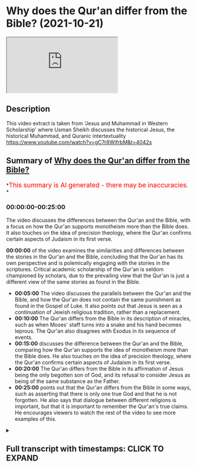 # Why does the Qur'an differ from the Bible? (2021-10-21)

<iframe loading='lazy' allow='autoplay' src='https://www.youtube.com/embed/KR9MuOkZnK0'></iframe>

## Description

This video extract is taken from 'Jesus and Muhammad in Western Scholarship' where Usman Sheikh discusses the historical Jesus, the historical Muhammad, and Quranic intertextuality <https://www.youtube.com/watch?v=gC7r8WifrbM&t=4042s>

## Summary of [Why does the Qur'an differ from the Bible?](https://www.youtube.com/watch?v=KR9MuOkZnK0)

*<span style="color:red; font-size:125%">This summary is AI generated - there may be inaccuracies</span>. *

### <a onclick="modifyYTiframeseektime('0')">00:00:00-00:25:00</a>

The video discusses the differences between the Qur'an and the Bible, with a focus on how the Qur'an supports monotheism more than the Bible does. It also touches on the idea of precision theology, where the Qur'an confirms certain aspects of Judaism in its first verse.

**<a onclick="modifyYTiframeseektime('0')">00:00:00</a>** of the video examines the similarities and differences between the stories in the Qur'an and the Bible, concluding that the Qur'an has its own perspective and is polemically engaging with the stories in the scriptures. Critical academic scholarship of the Qur'an is seldom championed by scholars, due to the prevailing view that the Qur'an is just a different view of the same stories as found in the Bible.

* **<a onclick="modifyYTiframeseektime('300')">00:05:00</a>** The video discusses the parallels between the Qur'an and the Bible, and how the Qur'an does not contain the same punishment as found in the Gospel of Luke. It also points out that Jesus is seen as a continuation of Jewish religious tradition, rather than a replacement.
* **<a onclick="modifyYTiframeseektime('600')">00:10:00</a>** The Qur'an differs from the Bible in its description of miracles, such as when Moses' staff turns into a snake and his hand becomes leprous. The Qur'an also disagrees with Exodus in its sequence of events.
* **<a onclick="modifyYTiframeseektime('900')">00:15:00</a>** discusses the difference between the Qur'an and the Bible, comparing how the Qur'an supports the idea of monotheism more than the Bible does. He also touches on the idea of precision theology, where the Qur'an confirms certain aspects of Judaism in its first verse.
* **<a onclick="modifyYTiframeseektime('1200')">00:20:00</a>** The Qur'an differs from the Bible in its affirmation of Jesus being the only begotten son of God, and its refusal to consider Jesus as being of the same substance as the Father.
* **<a onclick="modifyYTiframeseektime('1500')">00:25:00</a>** points out that the Qur'an differs from the Bible in some ways, such as asserting that there is only one true God and that he is not forgotten. He also says that dialogue between different religions is important, but that it is important to remember the Qur'an's true claims. He encourages viewers to watch the rest of the video to see more examples of this.

<details><summary><h2>Full transcript with timestamps: CLICK TO EXPAND</h2></summary>

<a onclick="modifyYTiframeseektime('2')">0:00:02</a> okay well perhaps we can move on to the  
<a onclick="modifyYTiframeseektime('4')">0:00:04</a> last uh segment of uh our discussion  
<a onclick="modifyYTiframeseektime('7')">0:00:07</a> which is this um obscurely entitled  
<a onclick="modifyYTiframeseektime('10')">0:00:10</a> intertextuality  
<a onclick="modifyYTiframeseektime('12')">0:00:12</a> um which doesn't reveal much of what's  
<a onclick="modifyYTiframeseektime('14')">0:00:14</a> going on what are these texts and what  
<a onclick="modifyYTiframeseektime('17')">0:00:17</a> is going on here why is it such an  
<a onclick="modifyYTiframeseektime('19')">0:00:19</a> important subject that obviously you uh  
<a onclick="modifyYTiframeseektime('22')">0:00:22</a> explored in your recent postgraduate  
<a onclick="modifyYTiframeseektime('25')">0:00:25</a> studies at the university of oxford  
<a onclick="modifyYTiframeseektime('28')">0:00:28</a> indeed so i was always interested in the  
<a onclick="modifyYTiframeseektime('30')">0:00:30</a> similarities and the differences between  
<a onclick="modifyYTiframeseektime('32')">0:00:32</a> stories in the quran and the parallels  
<a onclick="modifyYTiframeseektime('35')">0:00:35</a> in biblical tradition by biblical  
<a onclick="modifyYTiframeseektime('37')">0:00:37</a> tradition i mean not only the canonical  
<a onclick="modifyYTiframeseektime('40')">0:00:40</a> uh  
<a onclick="modifyYTiframeseektime('41')">0:00:41</a> biblical writings but post canonical  
<a onclick="modifyYTiframeseektime('43')">0:00:43</a> writings also so you know the writings  
<a onclick="modifyYTiframeseektime('45')">0:00:45</a> of the church fathers the talmud and  
<a onclick="modifyYTiframeseektime('48')">0:00:48</a> jewish traditions second temple writings  
<a onclick="modifyYTiframeseektime('50')">0:00:50</a> etc  
<a onclick="modifyYTiframeseektime('51')">0:00:51</a> um  
<a onclick="modifyYTiframeseektime('52')">0:00:52</a> and so you know uh uh how do we explain  
<a onclick="modifyYTiframeseektime('55')">0:00:55</a> the similarities and the differences and  
<a onclick="modifyYTiframeseektime('57')">0:00:57</a> over the past two decades at the very  
<a onclick="modifyYTiframeseektime('59')">0:00:59</a> least  
<a onclick="modifyYTiframeseektime('60')">0:01:00</a> a lot a lot more scholarly  
<a onclick="modifyYTiframeseektime('64')">0:01:04</a> material has come out uh which is uh  
<a onclick="modifyYTiframeseektime('68')">0:01:08</a> looking at the similarities and the  
<a onclick="modifyYTiframeseektime('70')">0:01:10</a> differences of you know various  
<a onclick="modifyYTiframeseektime('72')">0:01:12</a> chronic accounts uh  
<a onclick="modifyYTiframeseektime('75')">0:01:15</a> against the biblical backdrop and so um  
<a onclick="modifyYTiframeseektime('78')">0:01:18</a> i've been interested in this topic also  
<a onclick="modifyYTiframeseektime('81')">0:01:21</a> um  
<a onclick="modifyYTiframeseektime('82')">0:01:22</a> and and i've looked specifically at a  
<a onclick="modifyYTiframeseektime('84')">0:01:24</a> few accounts so this would be the story  
<a onclick="modifyYTiframeseektime('86')">0:01:26</a> of moses in the quran  
<a onclick="modifyYTiframeseektime('88')">0:01:28</a> the story of jesus in my pieces i  
<a onclick="modifyYTiframeseektime('91')">0:01:31</a> focused upon the story of zechariah  
<a onclick="modifyYTiframeseektime('94')">0:01:34</a> and  
<a onclick="modifyYTiframeseektime('95')">0:01:35</a> also one element of the story of moses  
<a onclick="modifyYTiframeseektime('98')">0:01:38</a> that would be moses's um  
<a onclick="modifyYTiframeseektime('102')">0:01:42</a> separation and his reunion with his  
<a onclick="modifyYTiframeseektime('104')">0:01:44</a> mother so when he is you know uh still a  
<a onclick="modifyYTiframeseektime('107')">0:01:47</a> baby  
<a onclick="modifyYTiframeseektime('108')">0:01:48</a> um and my personal conclusion on my  
<a onclick="modifyYTiframeseektime('112')">0:01:52</a> examination thus far is that it seems  
<a onclick="modifyYTiframeseektime('114')">0:01:54</a> that the quran  
<a onclick="modifyYTiframeseektime('116')">0:01:56</a> intentionally parts ways  
<a onclick="modifyYTiframeseektime('118')">0:01:58</a> with commonly known stories stories  
<a onclick="modifyYTiframeseektime('121')">0:02:01</a> which are to be found in the bible which  
<a onclick="modifyYTiframeseektime('123')">0:02:03</a> are to be found in biblical tradition  
<a onclick="modifyYTiframeseektime('125')">0:02:05</a> also and that the quran has its own  
<a onclick="modifyYTiframeseektime('127')">0:02:07</a> perspective  
<a onclick="modifyYTiframeseektime('128')">0:02:08</a> and it uh  
<a onclick="modifyYTiframeseektime('130')">0:02:10</a> really you know  
<a onclick="modifyYTiframeseektime('131')">0:02:11</a> doesn't care what someone else is saying  
<a onclick="modifyYTiframeseektime('134')">0:02:14</a> it is just putting forth its own view  
<a onclick="modifyYTiframeseektime('137')">0:02:17</a> and it wants people to accept that as  
<a onclick="modifyYTiframeseektime('140')">0:02:20</a> the correct view uh at the very least  
<a onclick="modifyYTiframeseektime('143')">0:02:23</a> the stories which i've examined uh that  
<a onclick="modifyYTiframeseektime('146')">0:02:26</a> would seem to be the case and yeah the  
<a onclick="modifyYTiframeseektime('148')">0:02:28</a> tradition used to be uh and you see you  
<a onclick="modifyYTiframeseektime('150')">0:02:30</a> still get some christian missionaries  
<a onclick="modifyYTiframeseektime('152')">0:02:32</a> who say this that the the crown is a  
<a onclick="modifyYTiframeseektime('154')">0:02:34</a> crude cut and paste job of of the bible  
<a onclick="modifyYTiframeseektime('157')">0:02:37</a> basically and it gets it gets it wrong  
<a onclick="modifyYTiframeseektime('159')">0:02:39</a> makes mistakes but there are differences  
<a onclick="modifyYTiframeseektime('161')">0:02:41</a> between the bible and the quran uh the  
<a onclick="modifyYTiframeseektime('163')">0:02:43</a> bible being the default position of  
<a onclick="modifyYTiframeseektime('164')">0:02:44</a> course which is true and right uh the  
<a onclick="modifyYTiframeseektime('166')">0:02:46</a> quran just makes mistakes when it  
<a onclick="modifyYTiframeseektime('168')">0:02:48</a> differs from the crown um so but you're  
<a onclick="modifyYTiframeseektime('171')">0:02:51</a> saying that that whole crude paradigm is  
<a onclick="modifyYTiframeseektime('174')">0:02:54</a> just gone and i know um  
<a onclick="modifyYTiframeseektime('176')">0:02:56</a> your supervisor at oxford nikolai sinai  
<a onclick="modifyYTiframeseektime('179')">0:02:59</a> has all in his most recent work called  
<a onclick="modifyYTiframeseektime('181')">0:03:01</a> uh the quran a historical critical  
<a onclick="modifyYTiframeseektime('183')">0:03:03</a> introduction also says that in the  
<a onclick="modifyYTiframeseektime('185')">0:03:05</a> introduction uh to that book um that  
<a onclick="modifyYTiframeseektime('188')">0:03:08</a> that paradigm is now gone in in western  
<a onclick="modifyYTiframeseektime('190')">0:03:10</a> scholars and now as you are explaining  
<a onclick="modifyYTiframeseektime('193')">0:03:13</a> of course that um the koran has its own  
<a onclick="modifyYTiframeseektime('195')">0:03:15</a> view and is polemically engaging with  
<a onclick="modifyYTiframeseektime('198')">0:03:18</a> the stories uh uh uh  
<a onclick="modifyYTiframeseektime('201')">0:03:21</a> the in the scriptures the people of the  
<a onclick="modifyYTiframeseektime('203')">0:03:23</a> book other stories and and telling them  
<a onclick="modifyYTiframeseektime('206')">0:03:26</a> and correcting them perhaps or giving  
<a onclick="modifyYTiframeseektime('208')">0:03:28</a> his own version of these stories  
<a onclick="modifyYTiframeseektime('211')">0:03:31</a> with an understanding of course what the  
<a onclick="modifyYTiframeseektime('213')">0:03:33</a> quran is saying is the true  
<a onclick="modifyYTiframeseektime('214')">0:03:34</a> understanding it's not just a different  
<a onclick="modifyYTiframeseektime('216')">0:03:36</a> view it's the view the truth about what  
<a onclick="modifyYTiframeseektime('218')">0:03:38</a> really happened uh in those stories but  
<a onclick="modifyYTiframeseektime('221')">0:03:41</a> the the quran is is asserting itself  
<a onclick="modifyYTiframeseektime('223')">0:03:43</a> over  
<a onclick="modifyYTiframeseektime('224')">0:03:44</a> these other stories uh and giving its  
<a onclick="modifyYTiframeseektime('227')">0:03:47</a> own giving the truth the capital t uh  
<a onclick="modifyYTiframeseektime('230')">0:03:50</a> yes indeed and so my intertextual  
<a onclick="modifyYTiframeseektime('232')">0:03:52</a> reading uh has has definitely you know  
<a onclick="modifyYTiframeseektime('234')">0:03:54</a> led me to that uh conclusion and uh as  
<a onclick="modifyYTiframeseektime('238')">0:03:58</a> far as the polemical view is concerned i  
<a onclick="modifyYTiframeseektime('240')">0:04:00</a> wouldn't say that it's completely gone  
<a onclick="modifyYTiframeseektime('242')">0:04:02</a> uh  
<a onclick="modifyYTiframeseektime('243')">0:04:03</a> but but it has received a very  
<a onclick="modifyYTiframeseektime('245')">0:04:05</a> significant dent and and and it has been  
<a onclick="modifyYTiframeseektime('249')">0:04:09</a> it is rather uh diminished so you will  
<a onclick="modifyYTiframeseektime('251')">0:04:11</a> come across obviously you know  
<a onclick="modifyYTiframeseektime('253')">0:04:13</a> purely polemical circles where you know  
<a onclick="modifyYTiframeseektime('255')">0:04:15</a> uh such views are still circulating  
<a onclick="modifyYTiframeseektime('258')">0:04:18</a> according to which you know the quran  
<a onclick="modifyYTiframeseektime('259')">0:04:19</a> simply you know is the product of  
<a onclick="modifyYTiframeseektime('261')">0:04:21</a> copying from the bible when it comes to  
<a onclick="modifyYTiframeseektime('264')">0:04:24</a> the  
<a onclick="modifyYTiframeseektime('265')">0:04:25</a> scholarship on the other hand so a  
<a onclick="modifyYTiframeseektime('268')">0:04:28</a> critical  
<a onclick="modifyYTiframeseektime('270')">0:04:30</a> academic scholarship of the quran  
<a onclick="modifyYTiframeseektime('272')">0:04:32</a> this view is seldom championed by by  
<a onclick="modifyYTiframeseektime('275')">0:04:35</a> scholars there might be you know a few  
<a onclick="modifyYTiframeseektime('277')">0:04:37</a> individuals here  
<a onclick="modifyYTiframeseektime('278')">0:04:38</a> here and there  
<a onclick="modifyYTiframeseektime('281')">0:04:41</a> who may say you know something along  
<a onclick="modifyYTiframeseektime('282')">0:04:42</a> these lines um but really it's it's not  
<a onclick="modifyYTiframeseektime('285')">0:04:45</a> at all a mainstream or a common view and  
<a onclick="modifyYTiframeseektime('287')">0:04:47</a> the reason is not because you know uh  
<a onclick="modifyYTiframeseektime('289')">0:04:49</a> scholars suddenly developed this need to  
<a onclick="modifyYTiframeseektime('291')">0:04:51</a> be  
<a onclick="modifyYTiframeseektime('292')">0:04:52</a> uh nice to muslim and to respect the  
<a onclick="modifyYTiframeseektime('294')">0:04:54</a> quran it's just that you know  
<a onclick="modifyYTiframeseektime('296')">0:04:56</a> um  
<a onclick="modifyYTiframeseektime('298')">0:04:58</a> as many scholars began  
<a onclick="modifyYTiframeseektime('300')">0:05:00</a> examining the parallels in more detail  
<a onclick="modifyYTiframeseektime('303')">0:05:03</a> they realized that you know some of  
<a onclick="modifyYTiframeseektime('305')">0:05:05</a> these  
<a onclick="modifyYTiframeseektime('306')">0:05:06</a> in fact a lot of these polemical  
<a onclick="modifyYTiframeseektime('308')">0:05:08</a> paradigms they are really very difficult  
<a onclick="modifyYTiframeseektime('310')">0:05:10</a> to sustain and i can give you like um  
<a onclick="modifyYTiframeseektime('313')">0:05:13</a> one example  
<a onclick="modifyYTiframeseektime('314')">0:05:14</a> of this so  
<a onclick="modifyYTiframeseektime('316')">0:05:16</a> in the quran there is the story of the  
<a onclick="modifyYTiframeseektime('318')">0:05:18</a> enunciation uh to zechariah zechariah is  
<a onclick="modifyYTiframeseektime('322')">0:05:22</a> praying for an offspring  
<a onclick="modifyYTiframeseektime('324')">0:05:24</a> and  
<a onclick="modifyYTiframeseektime('326')">0:05:26</a> god accepts his prayer  
<a onclick="modifyYTiframeseektime('328')">0:05:28</a> and then zechariah asks for a sign  
<a onclick="modifyYTiframeseektime('331')">0:05:31</a> and  
<a onclick="modifyYTiframeseektime('332')">0:05:32</a> a sign is given to him that he will not  
<a onclick="modifyYTiframeseektime('335')">0:05:35</a> speak for three days and three nights  
<a onclick="modifyYTiframeseektime('337')">0:05:37</a> and  
<a onclick="modifyYTiframeseektime('338')">0:05:38</a> you know it's a very happy occasion and  
<a onclick="modifyYTiframeseektime('340')">0:05:40</a> uh it's a very positive account uh if  
<a onclick="modifyYTiframeseektime('343')">0:05:43</a> you look at the parallel in the gospel  
<a onclick="modifyYTiframeseektime('345')">0:05:45</a> of luke  
<a onclick="modifyYTiframeseektime('347')">0:05:47</a> zechariah is informed about the son he  
<a onclick="modifyYTiframeseektime('350')">0:05:50</a> is given details about uh  
<a onclick="modifyYTiframeseektime('352')">0:05:52</a> this sun to be  
<a onclick="modifyYTiframeseektime('354')">0:05:54</a> and then zechariah like the quran  
<a onclick="modifyYTiframeseektime('357')">0:05:57</a> requests a sign  
<a onclick="modifyYTiframeseektime('360')">0:06:00</a> the angel becomes angry and says i am  
<a onclick="modifyYTiframeseektime('363')">0:06:03</a> gabriel i just gave you this news and  
<a onclick="modifyYTiframeseektime('365')">0:06:05</a> you know you you are still asking for a  
<a onclick="modifyYTiframeseektime('367')">0:06:07</a> sign and i'm just very loosely  
<a onclick="modifyYTiframeseektime('369')">0:06:09</a> paraphrasing and uh then the angel says  
<a onclick="modifyYTiframeseektime('372')">0:06:12</a> that you know for your uh disbelief you  
<a onclick="modifyYTiframeseektime('374')">0:06:14</a> will not be able to speak  
<a onclick="modifyYTiframeseektime('377')">0:06:17</a> and and he is basically his punishment  
<a onclick="modifyYTiframeseektime('379')">0:06:19</a> is that he is struck mute  
<a onclick="modifyYTiframeseektime('382')">0:06:22</a> so it's a very very different story uh  
<a onclick="modifyYTiframeseektime('385')">0:06:25</a> i mean you can see the sharp contrast  
<a onclick="modifyYTiframeseektime('387')">0:06:27</a> with the quranic account in in the quran  
<a onclick="modifyYTiframeseektime('390')">0:06:30</a> zechariah asked for a sign he is gladly  
<a onclick="modifyYTiframeseektime('392')">0:06:32</a> given the sign and  
<a onclick="modifyYTiframeseektime('394')">0:06:34</a> but uh the signed the punishment  
<a onclick="modifyYTiframeseektime('397')">0:06:37</a> in the of luke and if you look at the  
<a onclick="modifyYTiframeseektime('400')">0:06:40</a> subsequent uh church fathers in my  
<a onclick="modifyYTiframeseektime('403')">0:06:43</a> pieces i had a look at maybe  
<a onclick="modifyYTiframeseektime('406')">0:06:46</a> around um  
<a onclick="modifyYTiframeseektime('408')">0:06:48</a> close to a dozen i think fathers uh this  
<a onclick="modifyYTiframeseektime('410')">0:06:50</a> includes uh uh uh you know the uh syriac  
<a onclick="modifyYTiframeseektime('413')">0:06:53</a> uh church father saint ifram and various  
<a onclick="modifyYTiframeseektime('417')">0:06:57</a> others uh origin  
<a onclick="modifyYTiframeseektime('419')">0:06:59</a> um  
<a onclick="modifyYTiframeseektime('420')">0:07:00</a> yeah  
<a onclick="modifyYTiframeseektime('421')">0:07:01</a> and so i mean they consistently carry  
<a onclick="modifyYTiframeseektime('423')">0:07:03</a> forward the story of the gospel of lute  
<a onclick="modifyYTiframeseektime('426')">0:07:06</a> and they simply add some complementary  
<a onclick="modifyYTiframeseektime('428')">0:07:08</a> details to it they expanded in a  
<a onclick="modifyYTiframeseektime('431')">0:07:11</a> complimentary fashion  
<a onclick="modifyYTiframeseektime('432')">0:07:12</a> and uh in some of these fathers and  
<a onclick="modifyYTiframeseektime('434')">0:07:14</a> saint ephraim for example  
<a onclick="modifyYTiframeseektime('436')">0:07:16</a> uh origin and a few others um  
<a onclick="modifyYTiframeseektime('439')">0:07:19</a> the punishment of muteness that is uh  
<a onclick="modifyYTiframeseektime('444')">0:07:24</a> uh  
<a onclick="modifyYTiframeseektime('445')">0:07:25</a> that is you know basically uh inflicted  
<a onclick="modifyYTiframeseektime('447')">0:07:27</a> upon zechariah is taken as a  
<a onclick="modifyYTiframeseektime('450')">0:07:30</a> as a symbolic  
<a onclick="modifyYTiframeseektime('452')">0:07:32</a> separation between christianity and  
<a onclick="modifyYTiframeseektime('454')">0:07:34</a> judaism  
<a onclick="modifyYTiframeseektime('456')">0:07:36</a> so uh it is almost as if you know that  
<a onclick="modifyYTiframeseektime('460')">0:07:40</a> the punishment of zechariah  
<a onclick="modifyYTiframeseektime('462')">0:07:42</a> is a symbol of  
<a onclick="modifyYTiframeseektime('464')">0:07:44</a> the replacement of the jewish temple or  
<a onclick="modifyYTiframeseektime('467')">0:07:47</a> the jewish system of worship  
<a onclick="modifyYTiframeseektime('470')">0:07:50</a> by something new i.e jesus  
<a onclick="modifyYTiframeseektime('473')">0:07:53</a> uh  
<a onclick="modifyYTiframeseektime('474')">0:07:54</a> and the new you know system ushered in  
<a onclick="modifyYTiframeseektime('476')">0:07:56</a> by uh jesus  
<a onclick="modifyYTiframeseektime('479')">0:07:59</a> now when you look at the quran against  
<a onclick="modifyYTiframeseektime('482')">0:08:02</a> all of these various parallels not only  
<a onclick="modifyYTiframeseektime('485')">0:08:05</a> do you notice a sharp contrast  
<a onclick="modifyYTiframeseektime('488')">0:08:08</a> between the  
<a onclick="modifyYTiframeseektime('490')">0:08:10</a> the main story that you know  
<a onclick="modifyYTiframeseektime('493')">0:08:13</a> punishment of zechariah there is no  
<a onclick="modifyYTiframeseektime('495')">0:08:15</a> punishment in the quran in fact it's a  
<a onclick="modifyYTiframeseektime('497')">0:08:17</a> blessing it's a sign it's a positive  
<a onclick="modifyYTiframeseektime('499')">0:08:19</a> thing  
<a onclick="modifyYTiframeseektime('500')">0:08:20</a> uh that is granted to zechariah  
<a onclick="modifyYTiframeseektime('502')">0:08:22</a> but also in the quran  
<a onclick="modifyYTiframeseektime('504')">0:08:24</a> um  
<a onclick="modifyYTiframeseektime('505')">0:08:25</a> uh uh zechariah's son  
<a onclick="modifyYTiframeseektime('508')">0:08:28</a> yahya or john the baptist is introduced  
<a onclick="modifyYTiframeseektime('511')">0:08:31</a> as the heir of the house of jacob  
<a onclick="modifyYTiframeseektime('515')">0:08:35</a> so the continuation of their inherited  
<a onclick="modifyYTiframeseektime('519')">0:08:39</a> religious tradition  
<a onclick="modifyYTiframeseektime('521')">0:08:41</a> is is  
<a onclick="modifyYTiframeseektime('523')">0:08:43</a> very clearly implied in the account uh  
<a onclick="modifyYTiframeseektime('526')">0:08:46</a> zechariah and  
<a onclick="modifyYTiframeseektime('528')">0:08:48</a> um  
<a onclick="modifyYTiframeseektime('528')">0:08:48</a> Music  
<a onclick="modifyYTiframeseektime('529')">0:08:49</a> john the baptist are  
<a onclick="modifyYTiframeseektime('532')">0:08:52</a> legitimate heirs of the house of jacob  
<a onclick="modifyYTiframeseektime('534')">0:08:54</a> and of their inherited religious  
<a onclick="modifyYTiframeseektime('536')">0:08:56</a> tradition jesus does not replace that uh  
<a onclick="modifyYTiframeseektime('539')">0:08:59</a> jesus does not end that so continuation  
<a onclick="modifyYTiframeseektime('543')">0:09:03</a> versus a discontinuity that you come  
<a onclick="modifyYTiframeseektime('545')">0:09:05</a> across in the writings of the various uh  
<a onclick="modifyYTiframeseektime('547')">0:09:07</a> church fathers  
<a onclick="modifyYTiframeseektime('549')">0:09:09</a> and you have a word  
<a onclick="modifyYTiframeseektime('551')">0:09:11</a> for me is that you get the sense uh very  
<a onclick="modifyYTiframeseektime('552')">0:09:12</a> much from contemporary historians of the  
<a onclick="modifyYTiframeseektime('555')">0:09:15</a> new testament and christianity and  
<a onclick="modifyYTiframeseektime('557')">0:09:17</a> historical jesus  
<a onclick="modifyYTiframeseektime('559')">0:09:19</a> uh the consensus appears to be that  
<a onclick="modifyYTiframeseektime('561')">0:09:21</a> jesus didn't come to establish a new  
<a onclick="modifyYTiframeseektime('564')">0:09:24</a> religion called christianity  
<a onclick="modifyYTiframeseektime('566')">0:09:26</a> um that he was a jew preaching judaism  
<a onclick="modifyYTiframeseektime('569')">0:09:29</a> to jews yes he had his own particular  
<a onclick="modifyYTiframeseektime('571')">0:09:31</a> take on torah observance and perhaps an  
<a onclick="modifyYTiframeseektime('573')">0:09:33</a> intensification  
<a onclick="modifyYTiframeseektime('575')">0:09:35</a> of observance and terrorization that's a  
<a onclick="modifyYTiframeseektime('577')">0:09:37</a> great emphasis on love mercy and faith  
<a onclick="modifyYTiframeseektime('579')">0:09:39</a> and so on but certainly not establishing  
<a onclick="modifyYTiframeseektime('582')">0:09:42</a> this new religion called christianity  
<a onclick="modifyYTiframeseektime('583')">0:09:43</a> which pretty quickly came on the scene  
<a onclick="modifyYTiframeseektime('585')">0:09:45</a> towards the end of the first century  
<a onclick="modifyYTiframeseektime('587')">0:09:47</a> it's for sure with people like  
<a onclick="modifyYTiframeseektime('588')">0:09:48</a> connections of antioch who actually  
<a onclick="modifyYTiframeseektime('590')">0:09:50</a> explicitly referred to uh that um so it  
<a onclick="modifyYTiframeseektime('593')">0:09:53</a> seems that the quran is uh in agreement  
<a onclick="modifyYTiframeseektime('595')">0:09:55</a> with that view in as much as jesus is  
<a onclick="modifyYTiframeseektime('598')">0:09:58</a> seen and john the baptist of course is  
<a onclick="modifyYTiframeseektime('600')">0:10:00</a> yes and seen as people who were very  
<a onclick="modifyYTiframeseektime('602')">0:10:02</a> much within the second temple judaism  
<a onclick="modifyYTiframeseektime('604')">0:10:04</a> and operating and teaching uh  
<a onclick="modifyYTiframeseektime('606')">0:10:06</a> accordingly um as opposed to the idea of  
<a onclick="modifyYTiframeseektime('609')">0:10:09</a> a new religion being born which is  
<a onclick="modifyYTiframeseektime('612')">0:10:12</a> arguably understood by the early fathers  
<a onclick="modifyYTiframeseektime('614')">0:10:14</a> under exegesis or  
<a onclick="modifyYTiframeseektime('616')">0:10:16</a> luke chapter one so that that's  
<a onclick="modifyYTiframeseektime('617')">0:10:17</a> interesting  
<a onclick="modifyYTiframeseektime('618')">0:10:18</a> um multi-faceted way looking at it yeah  
<a onclick="modifyYTiframeseektime('621')">0:10:21</a> absolutely and uh you come across you  
<a onclick="modifyYTiframeseektime('623')">0:10:23</a> know uh other points of contrast and  
<a onclick="modifyYTiframeseektime('626')">0:10:26</a> differences uh in this quranic account  
<a onclick="modifyYTiframeseektime('628')">0:10:28</a> of zechariah uh which is mentioned in  
<a onclick="modifyYTiframeseektime('631')">0:10:31</a> q19 and q3 surah al-imran and uh surah  
<a onclick="modifyYTiframeseektime('635')">0:10:35</a> maryam and you know  
<a onclick="modifyYTiframeseektime('637')">0:10:37</a> these various biblical traditions but  
<a onclick="modifyYTiframeseektime('639')">0:10:39</a> you come across the same thing in uh  
<a onclick="modifyYTiframeseektime('642')">0:10:42</a> different stories different prophetic  
<a onclick="modifyYTiframeseektime('644')">0:10:44</a> stories that you examine i mean just  
<a onclick="modifyYTiframeseektime('645')">0:10:45</a> looking at the story of moses there is  
<a onclick="modifyYTiframeseektime('648')">0:10:48</a> one interesting example that i was  
<a onclick="modifyYTiframeseektime('649')">0:10:49</a> actually not familiar with up until my  
<a onclick="modifyYTiframeseektime('651')">0:10:51</a> studies at oxford uh so you'll notice  
<a onclick="modifyYTiframeseektime('654')">0:10:54</a> that you know the sign given to  
<a onclick="modifyYTiframeseektime('656')">0:10:56</a> the miracle given to moses one is that  
<a onclick="modifyYTiframeseektime('658')">0:10:58</a> you know his staff transforms into a  
<a onclick="modifyYTiframeseektime('660')">0:11:00</a> serpent and the other one is that his  
<a onclick="modifyYTiframeseektime('663')">0:11:03</a> hand becomes  
<a onclick="modifyYTiframeseektime('664')">0:11:04</a> leprous uh  
<a onclick="modifyYTiframeseektime('667')">0:11:07</a> the hebrew term in exodus i'm forgetting  
<a onclick="modifyYTiframeseektime('670')">0:11:10</a> what term it is but you look at the  
<a onclick="modifyYTiframeseektime('672')">0:11:12</a> meaning and it has a negative  
<a onclick="modifyYTiframeseektime('674')">0:11:14</a> connotation that his hand becomes you  
<a onclick="modifyYTiframeseektime('676')">0:11:16</a> know like uh diseased or uh infected uh  
<a onclick="modifyYTiframeseektime('680')">0:11:20</a> when he pulls it out  
<a onclick="modifyYTiframeseektime('682')">0:11:22</a> and when he uh puts it you know in his  
<a onclick="modifyYTiframeseektime('685')">0:11:25</a> bosom and takes it out again it becomes  
<a onclick="modifyYTiframeseektime('687')">0:11:27</a> normal  
<a onclick="modifyYTiframeseektime('688')">0:11:28</a> so you know that's a miracle which is uh  
<a onclick="modifyYTiframeseektime('691')">0:11:31</a> given to moses interestingly enough when  
<a onclick="modifyYTiframeseektime('694')">0:11:34</a> the quran mentions uh this particular  
<a onclick="modifyYTiframeseektime('696')">0:11:36</a> miracle  
<a onclick="modifyYTiframeseektime('697')">0:11:37</a> the hand miracle  
<a onclick="modifyYTiframeseektime('699')">0:11:39</a> the quran refers to it five times and on  
<a onclick="modifyYTiframeseektime('702')">0:11:42</a> three occasions the quran says that  
<a onclick="modifyYTiframeseektime('706')">0:11:46</a> his hand was  
<a onclick="modifyYTiframeseektime('708')">0:11:48</a> white without a disease without defect  
<a onclick="modifyYTiframeseektime('713')">0:11:53</a> so you see you know again the contrast  
<a onclick="modifyYTiframeseektime('715')">0:11:55</a> you know with that uh detail in the  
<a onclick="modifyYTiframeseektime('718')">0:11:58</a> bible because that word if you look in  
<a onclick="modifyYTiframeseektime('719')">0:11:59</a> it if you look at the concordances and  
<a onclick="modifyYTiframeseektime('722')">0:12:02</a> the dictionaries  
<a onclick="modifyYTiframeseektime('723')">0:12:03</a> uh it's a negative word i mean the  
<a onclick="modifyYTiframeseektime('725')">0:12:05</a> translation uh oftentimes is diseased  
<a onclick="modifyYTiframeseektime('728')">0:12:08</a> the difference but why  
<a onclick="modifyYTiframeseektime('730')">0:12:10</a> why is the quran making that point what  
<a onclick="modifyYTiframeseektime('733')">0:12:13</a> yeah so  
<a onclick="modifyYTiframeseektime('734')">0:12:14</a> it's not a random point oh it instantly  
<a onclick="modifyYTiframeseektime('736')">0:12:16</a> you just have a diseased hand what why  
<a onclick="modifyYTiframeseektime('739')">0:12:19</a> is it saying this  
<a onclick="modifyYTiframeseektime('741')">0:12:21</a> yeah so so again the question is why as  
<a onclick="modifyYTiframeseektime('743')">0:12:23</a> you said the quran says this now if you  
<a onclick="modifyYTiframeseektime('745')">0:12:25</a> look at the  
<a onclick="modifyYTiframeseektime('746')">0:12:26</a> uh post canonical you know uh jewish  
<a onclick="modifyYTiframeseektime('749')">0:12:29</a> writings uh  
<a onclick="modifyYTiframeseektime('751')">0:12:31</a> you  
<a onclick="modifyYTiframeseektime('752')">0:12:32</a> uh you may be able to glean maybe you  
<a onclick="modifyYTiframeseektime('754')">0:12:34</a> know some uh difficulty with this nature  
<a onclick="modifyYTiframeseektime('757')">0:12:37</a> of the miracle so uh the  
<a onclick="modifyYTiframeseektime('760')">0:12:40</a> uh in exodus 4 6 in the uh septuagint  
<a onclick="modifyYTiframeseektime('764')">0:12:44</a> for example it simply states  
<a onclick="modifyYTiframeseektime('766')">0:12:46</a> uh his hand  
<a onclick="modifyYTiframeseektime('767')">0:12:47</a> became as snow  
<a onclick="modifyYTiframeseektime('769')">0:12:49</a> and  
<a onclick="modifyYTiframeseektime('770')">0:12:50</a> josephus mentions for example  
<a onclick="modifyYTiframeseektime('772')">0:12:52</a> his hand became white off a color  
<a onclick="modifyYTiframeseektime('775')">0:12:55</a> resembling chalk  
<a onclick="modifyYTiframeseektime('777')">0:12:57</a> now they they're not disagreeing with  
<a onclick="modifyYTiframeseektime('779')">0:12:59</a> what is there  
<a onclick="modifyYTiframeseektime('780')">0:13:00</a> in the canonical uh uh exodus  
<a onclick="modifyYTiframeseektime('783')">0:13:03</a> uh they're simply emphasizing the  
<a onclick="modifyYTiframeseektime('785')">0:13:05</a> whiteness of the hand uh and they're  
<a onclick="modifyYTiframeseektime('788')">0:13:08</a> just leaving out the bit about the  
<a onclick="modifyYTiframeseektime('789')">0:13:09</a> disease we may guess that okay they were  
<a onclick="modifyYTiframeseektime('792')">0:13:12</a> uncomfortable with that although you can  
<a onclick="modifyYTiframeseektime('794')">0:13:14</a> give it a positive spin also that you  
<a onclick="modifyYTiframeseektime('796')">0:13:16</a> know his hand became very leprous very  
<a onclick="modifyYTiframeseektime('799')">0:13:19</a> diseased and you know uh dance in an  
<a onclick="modifyYTiframeseektime('802')">0:13:22</a> instant it is healed and you know that  
<a onclick="modifyYTiframeseektime('804')">0:13:24</a> is a miracle uh and it shows that uh i  
<a onclick="modifyYTiframeseektime('807')">0:13:27</a> was reading somewhere that you know that  
<a onclick="modifyYTiframeseektime('809')">0:13:29</a> uh the control of god over uh moses and  
<a onclick="modifyYTiframeseektime('813')">0:13:33</a> that you know  
<a onclick="modifyYTiframeseektime('814')">0:13:34</a> um  
<a onclick="modifyYTiframeseektime('815')">0:13:35</a> some people are trying to show the  
<a onclick="modifyYTiframeseektime('816')">0:13:36</a> superiority of jesus  
<a onclick="modifyYTiframeseektime('818')">0:13:38</a> uh compared to moses uh uh i'm just  
<a onclick="modifyYTiframeseektime('822')">0:13:42</a> vaguely recalling uh some things which  
<a onclick="modifyYTiframeseektime('824')">0:13:44</a> are which i read quite some time ago  
<a onclick="modifyYTiframeseektime('827')">0:13:47</a> but nonetheless uh in these jewish  
<a onclick="modifyYTiframeseektime('829')">0:13:49</a> writers you can see that you know there  
<a onclick="modifyYTiframeseektime('831')">0:13:51</a> is simply an emphasis in some of them  
<a onclick="modifyYTiframeseektime('833')">0:13:53</a> upon the whiteness of the hand and the  
<a onclick="modifyYTiframeseektime('835')">0:13:55</a> hand becoming resembling choke as  
<a onclick="modifyYTiframeseektime('837')">0:13:57</a> josephus but the quran goes out of its  
<a onclick="modifyYTiframeseektime('839')">0:13:59</a> way to mention in three places it was  
<a onclick="modifyYTiframeseektime('841')">0:14:01</a> without defect without disease what is  
<a onclick="modifyYTiframeseektime('843')">0:14:03</a> the reason for that  
<a onclick="modifyYTiframeseektime('845')">0:14:05</a> maybe the quran just disagrees with that  
<a onclick="modifyYTiframeseektime('847')">0:14:07</a> and thinks that you know uh  
<a onclick="modifyYTiframeseektime('849')">0:14:09</a> it was white it was  
<a onclick="modifyYTiframeseektime('851')">0:14:11</a> not diseased not defected and that is  
<a onclick="modifyYTiframeseektime('853')">0:14:13</a> wrong  
<a onclick="modifyYTiframeseektime('854')">0:14:14</a> because it is wrong uh i can't think of  
<a onclick="modifyYTiframeseektime('857')">0:14:17</a> any other reason at this stage as to why  
<a onclick="modifyYTiframeseektime('859')">0:14:19</a> that is the case but there is something  
<a onclick="modifyYTiframeseektime('861')">0:14:21</a> else also again in the story of uh moses  
<a onclick="modifyYTiframeseektime('864')">0:14:24</a> uh in exodus we read about the famous  
<a onclick="modifyYTiframeseektime('867')">0:14:27</a> duel which moses has with the magicians  
<a onclick="modifyYTiframeseektime('870')">0:14:30</a> um  
<a onclick="modifyYTiframeseektime('872')">0:14:32</a> and you know the magicians are able to  
<a onclick="modifyYTiframeseektime('874')">0:14:34</a> replicate a  
<a onclick="modifyYTiframeseektime('875')">0:14:35</a> miracle of uh moses but moses prevails  
<a onclick="modifyYTiframeseektime('878')">0:14:38</a> his serpent uh i think a gobbles up or  
<a onclick="modifyYTiframeseektime('881')">0:14:41</a> swallows the  
<a onclick="modifyYTiframeseektime('882')">0:14:42</a> other snakes now the same story is  
<a onclick="modifyYTiframeseektime('885')">0:14:45</a> mentioned uh in the quran  
<a onclick="modifyYTiframeseektime('887')">0:14:47</a> now there is a  
<a onclick="modifyYTiframeseektime('889')">0:14:49</a> the quran disagrees with exodus in the  
<a onclick="modifyYTiframeseektime('891')">0:14:51</a> order  
<a onclick="modifyYTiframeseektime('892')">0:14:52</a> of  
<a onclick="modifyYTiframeseektime('893')">0:14:53</a> in the sequence of what happened so  
<a onclick="modifyYTiframeseektime('895')">0:14:55</a> according to that if i remember  
<a onclick="modifyYTiframeseektime('897')">0:14:57</a> correctly it is moses who first  
<a onclick="modifyYTiframeseektime('900')">0:15:00</a> throws his staff and it converts into a  
<a onclick="modifyYTiframeseektime('902')">0:15:02</a> snake and then the magicians are able to  
<a onclick="modifyYTiframeseektime('905')">0:15:05</a> replicate that  
<a onclick="modifyYTiframeseektime('907')">0:15:07</a> in the quran  
<a onclick="modifyYTiframeseektime('910')">0:15:10</a> moses invites the uh magicians  
<a onclick="modifyYTiframeseektime('913')">0:15:13</a> to cost their  
<a onclick="modifyYTiframeseektime('915')">0:15:15</a> stuff or you know whatever they had  
<a onclick="modifyYTiframeseektime('917')">0:15:17</a> first so they did it first  
<a onclick="modifyYTiframeseektime('920')">0:15:20</a> and something happens  
<a onclick="modifyYTiframeseektime('922')">0:15:22</a> the quran calls it trickery or you know  
<a onclick="modifyYTiframeseektime('924')">0:15:24</a> somehow they fooled the people but it  
<a onclick="modifyYTiframeseektime('926')">0:15:26</a> seemed real  
<a onclick="modifyYTiframeseektime('927')">0:15:27</a> and the quran mentions that moses became  
<a onclick="modifyYTiframeseektime('930')">0:15:30</a> afraid  
<a onclick="modifyYTiframeseektime('931')">0:15:31</a> that within himself you know like he was  
<a onclick="modifyYTiframeseektime('934')">0:15:34</a> concerned that he was not expecting this  
<a onclick="modifyYTiframeseektime('935')">0:15:35</a> at all  
<a onclick="modifyYTiframeseektime('936')">0:15:36</a> and at that very moment  
<a onclick="modifyYTiframeseektime('939')">0:15:39</a> god tells moses don't be afraid you will  
<a onclick="modifyYTiframeseektime('942')">0:15:42</a> prevail cast your stuff  
<a onclick="modifyYTiframeseektime('945')">0:15:45</a> moses does that and immediately what  
<a onclick="modifyYTiframeseektime('947')">0:15:47</a> happens  
<a onclick="modifyYTiframeseektime('948')">0:15:48</a> when the magicians see the miracle  
<a onclick="modifyYTiframeseektime('951')">0:15:51</a> they just fall in prostration they know  
<a onclick="modifyYTiframeseektime('953')">0:15:53</a> that this is the real thing this is not  
<a onclick="modifyYTiframeseektime('956')">0:15:56</a> you know akin to what they did  
<a onclick="modifyYTiframeseektime('959')">0:15:59</a> look at the contrast with the biblical  
<a onclick="modifyYTiframeseektime('961')">0:16:01</a> story  
<a onclick="modifyYTiframeseektime('961')">0:16:01</a> after the deal with the magicians the  
<a onclick="modifyYTiframeseektime('964')">0:16:04</a> magicians are able to then they don't  
<a onclick="modifyYTiframeseektime('967')">0:16:07</a> give up they continue to be on the side  
<a onclick="modifyYTiframeseektime('969')">0:16:09</a> of the pharaoh and they are able to  
<a onclick="modifyYTiframeseektime('971')">0:16:11</a> replicate i think two or three miracles  
<a onclick="modifyYTiframeseektime('973')">0:16:13</a> of moses uh uh the miracle i think of  
<a onclick="modifyYTiframeseektime('977')">0:16:17</a> the frogs or maybe the uh turning uh uh  
<a onclick="modifyYTiframeseektime('981')">0:16:21</a> water into blood i can't remember  
<a onclick="modifyYTiframeseektime('983')">0:16:23</a> correctly uh uh precisely at the moment  
<a onclick="modifyYTiframeseektime('985')">0:16:25</a> but they are able to replicate it  
<a onclick="modifyYTiframeseektime('986')">0:16:26</a> according to exodus some of the miracles  
<a onclick="modifyYTiframeseektime('989')">0:16:29</a> of of moses even though what they're  
<a onclick="modifyYTiframeseektime('991')">0:16:31</a> doing is not miracles it's trickery  
<a onclick="modifyYTiframeseektime('993')">0:16:33</a> trickery but they are able to you know  
<a onclick="modifyYTiframeseektime('996')">0:16:36</a> match moses at least to some extent not  
<a onclick="modifyYTiframeseektime('998')">0:16:38</a> so in the quran immediately game over  
<a onclick="modifyYTiframeseektime('1001')">0:16:41</a> the magicians  
<a onclick="modifyYTiframeseektime('1002')">0:16:42</a> it has such a huge impact upon them they  
<a onclick="modifyYTiframeseektime('1005')">0:16:45</a> are on their knees  
<a onclick="modifyYTiframeseektime('1007')">0:16:47</a> they  
<a onclick="modifyYTiframeseektime('1008')">0:16:48</a> immediately you know ask god forgiveness  
<a onclick="modifyYTiframeseektime('1010')">0:16:50</a> and when the pharaoh screams at them  
<a onclick="modifyYTiframeseektime('1013')">0:16:53</a> that you know i'll punish you i'll  
<a onclick="modifyYTiframeseektime('1014')">0:16:54</a> crucify you what not they say we don't  
<a onclick="modifyYTiframeseektime('1016')">0:16:56</a> care to what you like that is the impact  
<a onclick="modifyYTiframeseektime('1018')">0:16:58</a> moses miracle has upon them  
<a onclick="modifyYTiframeseektime('1021')">0:17:01</a> now if you look at the um  
<a onclick="modifyYTiframeseektime('1024')">0:17:04</a> subsequent jewish  
<a onclick="modifyYTiframeseektime('1026')">0:17:06</a> commentaries on  
<a onclick="modifyYTiframeseektime('1029')">0:17:09</a> on you know this episode in exodus  
<a onclick="modifyYTiframeseektime('1031')">0:17:11</a> Music  
<a onclick="modifyYTiframeseektime('1032')">0:17:12</a> you can see that some authors are  
<a onclick="modifyYTiframeseektime('1034')">0:17:14</a> troubled by the fact that the magicians  
<a onclick="modifyYTiframeseektime('1036')">0:17:16</a> are able to replicate a few of the  
<a onclick="modifyYTiframeseektime('1038')">0:17:18</a> miracles of moses  
<a onclick="modifyYTiframeseektime('1040')">0:17:20</a> and uh different explanations are used  
<a onclick="modifyYTiframeseektime('1043')">0:17:23</a> to justify this so you know uh i won't  
<a onclick="modifyYTiframeseektime('1045')">0:17:25</a> go into the explanations in detail i  
<a onclick="modifyYTiframeseektime('1047')">0:17:27</a> have them written down somewhere but  
<a onclick="modifyYTiframeseektime('1048')">0:17:28</a> i'll get lost if i start reading  
<a onclick="modifyYTiframeseektime('1051')">0:17:31</a> but anyway they give various  
<a onclick="modifyYTiframeseektime('1053')">0:17:33</a> explanations and you know some people  
<a onclick="modifyYTiframeseektime('1054')">0:17:34</a> say that well even though they are able  
<a onclick="modifyYTiframeseektime('1056')">0:17:36</a> to replicate what uh moses did but you  
<a onclick="modifyYTiframeseektime('1059')">0:17:39</a> know moses the serpent it was more  
<a onclick="modifyYTiframeseektime('1061')">0:17:41</a> ferocious and it was able to you know  
<a onclick="modifyYTiframeseektime('1063')">0:17:43</a> swallow up  
<a onclick="modifyYTiframeseektime('1064')">0:17:44</a> uh they're snakes but notice again how  
<a onclick="modifyYTiframeseektime('1066')">0:17:46</a> the quran  
<a onclick="modifyYTiframeseektime('1068')">0:17:48</a> parts ways  
<a onclick="modifyYTiframeseektime('1070')">0:17:50</a> with the biblical story in a more  
<a onclick="modifyYTiframeseektime('1072')">0:17:52</a> drastic way  
<a onclick="modifyYTiframeseektime('1074')">0:17:54</a> according to the quran no  
<a onclick="modifyYTiframeseektime('1076')">0:17:56</a> they were defeated  
<a onclick="modifyYTiframeseektime('1078')">0:17:58</a> in that very instance  
<a onclick="modifyYTiframeseektime('1080')">0:18:00</a> and that was end of story for them  
<a onclick="modifyYTiframeseektime('1082')">0:18:02</a> and you come across these bits and  
<a onclick="modifyYTiframeseektime('1084')">0:18:04</a> pieces and so many other places in the  
<a onclick="modifyYTiframeseektime('1086')">0:18:06</a> story of jesus i've already mentioned  
<a onclick="modifyYTiframeseektime('1088')">0:18:08</a> the story of zechariah you look at the  
<a onclick="modifyYTiframeseektime('1090')">0:18:10</a> story of joseph and you know compare  
<a onclick="modifyYTiframeseektime('1092')">0:18:12</a> that with the parables in in the bible  
<a onclick="modifyYTiframeseektime('1094')">0:18:14</a> that again and again at least you know  
<a onclick="modifyYTiframeseektime('1097')">0:18:17</a> i've come across these  
<a onclick="modifyYTiframeseektime('1098')">0:18:18</a> uh  
<a onclick="modifyYTiframeseektime('1100')">0:18:20</a> these instances which leads me to  
<a onclick="modifyYTiframeseektime('1101')">0:18:21</a> conclude that you know it's not correct  
<a onclick="modifyYTiframeseektime('1103')">0:18:23</a> to say that the quran just  
<a onclick="modifyYTiframeseektime('1105')">0:18:25</a> endorses the bible i think the quran has  
<a onclick="modifyYTiframeseektime('1108')">0:18:28</a> an adversarial attitude towards biblical  
<a onclick="modifyYTiframeseektime('1111')">0:18:31</a> traditions both canonical and  
<a onclick="modifyYTiframeseektime('1113')">0:18:33</a> non-canonical there are times when it  
<a onclick="modifyYTiframeseektime('1115')">0:18:35</a> agrees with what is there in the bible  
<a onclick="modifyYTiframeseektime('1117')">0:18:37</a> and in biblical tradition and it's time  
<a onclick="modifyYTiframeseektime('1120')">0:18:40</a> to disagree with them rather drastically  
<a onclick="modifyYTiframeseektime('1121')">0:18:41</a> yeah i mean this is extraordinarily what  
<a onclick="modifyYTiframeseektime('1123')">0:18:43</a> you're saying you've given detailed  
<a onclick="modifyYTiframeseektime('1124')">0:18:44</a> evidence that still many uh christian  
<a onclick="modifyYTiframeseektime('1126')">0:18:46</a> apologists polemicists particularly  
<a onclick="modifyYTiframeseektime('1128')">0:18:48</a> insist that the quran endorses uh the  
<a onclick="modifyYTiframeseektime('1131')">0:18:51</a> bible when it patently obviously doesn't  
<a onclick="modifyYTiframeseektime('1134')">0:18:54</a> uh in when you really look at the detail  
<a onclick="modifyYTiframeseektime('1137')">0:18:57</a> and comparatively the intertextual  
<a onclick="modifyYTiframeseektime('1139')">0:18:59</a> analysis you you see a as you say an  
<a onclick="modifyYTiframeseektime('1141')">0:19:01</a> adversary or polemical attitude a  
<a onclick="modifyYTiframeseektime('1143')">0:19:03</a> correction a change um but my own  
<a onclick="modifyYTiframeseektime('1146')">0:19:06</a> personal uh favorite is uh  
<a onclick="modifyYTiframeseektime('1156')">0:19:16</a> my own favorite translation is muhammad  
<a onclick="modifyYTiframeseektime('1158')">0:19:18</a> assad's a great jewish uh convert to  
<a onclick="modifyYTiframeseektime('1161')">0:19:21</a> islam in the 20th century  
<a onclick="modifyYTiframeseektime('1162')">0:19:22</a> his uh  
<a onclick="modifyYTiframeseektime('1163')">0:19:23</a> commentary on the translation of the  
<a onclick="modifyYTiframeseektime('1165')">0:19:25</a> quran and uh he his uh it's very very  
<a onclick="modifyYTiframeseektime('1168')">0:19:28</a> brief this surah in his translation it  
<a onclick="modifyYTiframeseektime('1170')">0:19:30</a> says  
<a onclick="modifyYTiframeseektime('1171')">0:19:31</a> say he is the one god  
<a onclick="modifyYTiframeseektime('1174')">0:19:34</a> god the eternal the uncaused cause of  
<a onclick="modifyYTiframeseektime('1177')">0:19:37</a> all being he begets not and neither is  
<a onclick="modifyYTiframeseektime('1180')">0:19:40</a> he begotten and there is nothing that  
<a onclick="modifyYTiframeseektime('1183')">0:19:43</a> could be compared with him so in four  
<a onclick="modifyYTiframeseektime('1186')">0:19:46</a> short  
<a onclick="modifyYTiframeseektime('1187')">0:19:47</a> for sure ayah we have  
<a onclick="modifyYTiframeseektime('1190')">0:19:50</a> what you you have termed precision  
<a onclick="modifyYTiframeseektime('1192')">0:19:52</a> theology but both in terms of confirming  
<a onclick="modifyYTiframeseektime('1195')">0:19:55</a> the shema in the first verse uh which is  
<a onclick="modifyYTiframeseektime('1197')">0:19:57</a> you know here is where the lord our god  
<a onclick="modifyYTiframeseektime('1199')">0:19:59</a> is one lord universalizing it dropping  
<a onclick="modifyYTiframeseektime('1201')">0:20:01</a> as you put it uh the reference to israel  
<a onclick="modifyYTiframeseektime('1205')">0:20:05</a> and and then also  
<a onclick="modifyYTiframeseektime('1207')">0:20:07</a> in the third verse uh he begets not  
<a onclick="modifyYTiframeseektime('1209')">0:20:09</a> neither has begotten it's got to be a  
<a onclick="modifyYTiframeseektime('1211')">0:20:11</a> specific reference there to the council  
<a onclick="modifyYTiframeseektime('1212')">0:20:12</a> of nicaea the idea of begotten of the  
<a onclick="modifyYTiframeseektime('1215')">0:20:15</a> father um  
<a onclick="modifyYTiframeseektime('1217')">0:20:17</a> so you have on the one hand the quran  
<a onclick="modifyYTiframeseektime('1219')">0:20:19</a> affirming the shema which is in  
<a onclick="modifyYTiframeseektime('1221')">0:20:21</a> deuteronomy of course uh the creed of  
<a onclick="modifyYTiframeseektime('1224')">0:20:24</a> israel still resides today by pious jews  
<a onclick="modifyYTiframeseektime('1226')">0:20:26</a> of course also reaffirmed by jesus in  
<a onclick="modifyYTiframeseektime('1229')">0:20:29</a> the christian gospels in the gospel of  
<a onclick="modifyYTiframeseektime('1231')">0:20:31</a> mark  
<a onclick="modifyYTiframeseektime('1232')">0:20:32</a> and the quran takes the side of jesus  
<a onclick="modifyYTiframeseektime('1234')">0:20:34</a> and moses will put it that way over  
<a onclick="modifyYTiframeseektime('1236')">0:20:36</a> against  
<a onclick="modifyYTiframeseektime('1238')">0:20:38</a> later christian tradition which would  
<a onclick="modifyYTiframeseektime('1240')">0:20:40</a> have jesus as uh begotten of god  
<a onclick="modifyYTiframeseektime('1244')">0:20:44</a> um and uh so for me because very not  
<a onclick="modifyYTiframeseektime('1247')">0:20:47</a> just precision theology is incredibly  
<a onclick="modifyYTiframeseektime('1249')">0:20:49</a> rich theology um which centers the quran  
<a onclick="modifyYTiframeseektime('1253')">0:20:53</a> the chronicles perspective very much in  
<a onclick="modifyYTiframeseektime('1255')">0:20:55</a> the jewish  
<a onclick="modifyYTiframeseektime('1257')">0:20:57</a> mosaic tradition which jesus identifies  
<a onclick="modifyYTiframeseektime('1260')">0:21:00</a> with uh according to mark  
<a onclick="modifyYTiframeseektime('1263')">0:21:03</a> over against another religion uh which  
<a onclick="modifyYTiframeseektime('1265')">0:21:05</a> was not established by jesus as scholars  
<a onclick="modifyYTiframeseektime('1267')">0:21:07</a> now know in the west he didn't come to  
<a onclick="modifyYTiframeseektime('1268')">0:21:08</a> establish christianity this later  
<a onclick="modifyYTiframeseektime('1270')">0:21:10</a> catholic tradition uh of the creeds and  
<a onclick="modifyYTiframeseektime('1273')">0:21:13</a> the councils of the church which are  
<a onclick="modifyYTiframeseektime('1275')">0:21:15</a> accepted by all mainstream catholics and  
<a onclick="modifyYTiframeseektime('1277')">0:21:17</a> africans and the orthodox and methodists  
<a onclick="modifyYTiframeseektime('1279')">0:21:19</a> and so on we all accept these greeds as  
<a onclick="modifyYTiframeseektime('1281')">0:21:21</a> authoritative at least the nicin creed  
<a onclick="modifyYTiframeseektime('1283')">0:21:23</a> anyway  
<a onclick="modifyYTiframeseektime('1284')">0:21:24</a> um  
<a onclick="modifyYTiframeseektime('1285')">0:21:25</a> that is a discontinuous from the mosaic  
<a onclick="modifyYTiframeseektime('1289')">0:21:29</a> jesus quranic tradition  
<a onclick="modifyYTiframeseektime('1293')">0:21:33</a> so for me this is incredibly rich surah  
<a onclick="modifyYTiframeseektime('1295')">0:21:35</a> which speaks volumes on many levels uh  
<a onclick="modifyYTiframeseektime('1298')">0:21:38</a> um about this and i know you've written  
<a onclick="modifyYTiframeseektime('1300')">0:21:40</a> in your pieces  
<a onclick="modifyYTiframeseektime('1302')">0:21:42</a> yeah i just wanted to highlight that no  
<a onclick="modifyYTiframeseektime('1305')">0:21:45</a> absolutely and i have just one con  
<a onclick="modifyYTiframeseektime('1306')">0:21:46</a> confession to make the term which i used  
<a onclick="modifyYTiframeseektime('1308')">0:21:48</a> precis uh precision strike  
<a onclick="modifyYTiframeseektime('1310')">0:21:50</a> i borrowed that from a scholar i can't  
<a onclick="modifyYTiframeseektime('1312')">0:21:52</a> remember her name but she was giving a  
<a onclick="modifyYTiframeseektime('1313')">0:21:53</a> presentation and it stuck in my mind so  
<a onclick="modifyYTiframeseektime('1316')">0:21:56</a> uh if i remember her name later on i'll  
<a onclick="modifyYTiframeseektime('1318')">0:21:58</a> i'll definitely mention it to you  
<a onclick="modifyYTiframeseektime('1322')">0:22:02</a> and before another contract i credited  
<a onclick="modifyYTiframeseektime('1324')">0:22:04</a> it to you and i will continue  
<a onclick="modifyYTiframeseektime('1327')">0:22:07</a> because that's what i read it in your  
<a onclick="modifyYTiframeseektime('1329')">0:22:09</a> thesis at oxford so yeah  
<a onclick="modifyYTiframeseektime('1331')">0:22:11</a> yeah  
<a onclick="modifyYTiframeseektime('1332')">0:22:12</a> that for me is you know a really weighty  
<a onclick="modifyYTiframeseektime('1335')">0:22:15</a> matter i mean the detail of moses hand  
<a onclick="modifyYTiframeseektime('1336')">0:22:16</a> coming out white disease yeah that  
<a onclick="modifyYTiframeseektime('1339')">0:22:19</a> that's there and tells us  
<a onclick="modifyYTiframeseektime('1341')">0:22:21</a> but this syrup is is the bombshell of  
<a onclick="modifyYTiframeseektime('1343')">0:22:23</a> all bombshells i mean it really oh  
<a onclick="modifyYTiframeseektime('1345')">0:22:25</a> absolutely yeah amazing uh i have a like  
<a onclick="modifyYTiframeseektime('1348')">0:22:28</a> a you know a comparison with the nicean  
<a onclick="modifyYTiframeseektime('1350')">0:22:30</a> creed which you might be able to as well  
<a onclick="modifyYTiframeseektime('1352')">0:22:32</a> you won't be able to see so yeah like  
<a onclick="modifyYTiframeseektime('1354')">0:22:34</a> you mentioned  
<a onclick="modifyYTiframeseektime('1356')">0:22:36</a> say he is god one now the word uh ahadi  
<a onclick="modifyYTiframeseektime('1359')">0:22:39</a> here  
<a onclick="modifyYTiframeseektime('1360')">0:22:40</a> is a habits uh legomenum so it occurs  
<a onclick="modifyYTiframeseektime('1364')">0:22:44</a> only once in the entire quranic corpus  
<a onclick="modifyYTiframeseektime('1366')">0:22:46</a> only here uh otherwise the word for one  
<a onclick="modifyYTiframeseektime('1369')">0:22:49</a> is why which the quran uses but ahad is  
<a onclick="modifyYTiframeseektime('1372')">0:22:52</a> used here and then if you compare that  
<a onclick="modifyYTiframeseektime('1374')">0:22:54</a> you know with the shema here where  
<a onclick="modifyYTiframeseektime('1375')">0:22:55</a> israel the lord our god is one the word  
<a onclick="modifyYTiframeseektime('1378')">0:22:58</a> is ah  
<a onclick="modifyYTiframeseektime('1380')">0:23:00</a> so so so you know you can immediately  
<a onclick="modifyYTiframeseektime('1383')">0:23:03</a> you know when you are  
<a onclick="modifyYTiframeseektime('1384')">0:23:04</a> reading  
<a onclick="modifyYTiframeseektime('1386')">0:23:06</a> uh if you know hebrew ahad will remind  
<a onclick="modifyYTiframeseektime('1389')">0:23:09</a> you of the shema um here where israel  
<a onclick="modifyYTiframeseektime('1392')">0:23:12</a> our lord our god is one uh  
<a onclick="modifyYTiframeseektime('1394')">0:23:14</a> and also uh notice that the biblical  
<a onclick="modifyYTiframeseektime('1397')">0:23:17</a> statement uh here oh  
<a onclick="modifyYTiframeseektime('1400')">0:23:20</a> here o israel can be looked upon as a  
<a onclick="modifyYTiframeseektime('1403')">0:23:23</a> passive whereas the quran says  
<a onclick="modifyYTiframeseektime('1406')">0:23:26</a> an imperative uh say he is god the one  
<a onclick="modifyYTiframeseektime('1410')">0:23:30</a> uh so uh you can see that the shema is  
<a onclick="modifyYTiframeseektime('1413')">0:23:33</a> actually intensified  
<a onclick="modifyYTiframeseektime('1414')">0:23:34</a> here it's no longer about hearing it's  
<a onclick="modifyYTiframeseektime('1417')">0:23:37</a> about declaring it's about saying  
<a onclick="modifyYTiframeseektime('1420')">0:23:40</a> uh it's about asserting uh and then  
<a onclick="modifyYTiframeseektime('1422')">0:23:42</a> allah  
<a onclick="modifyYTiframeseektime('1424')">0:23:44</a> which can be translated as you know god  
<a onclick="modifyYTiframeseektime('1426')">0:23:46</a> the internal  
<a onclick="modifyYTiframeseektime('1428')">0:23:48</a> now you compare this with the nicean  
<a onclick="modifyYTiframeseektime('1430')">0:23:50</a> creed uh the father almighty maker of  
<a onclick="modifyYTiframeseektime('1432')">0:23:52</a> heaven and earth and of all things  
<a onclick="modifyYTiframeseektime('1435')">0:23:55</a> visible and invisible okay so we can say  
<a onclick="modifyYTiframeseektime('1438')">0:23:58</a> that you know this would match with god  
<a onclick="modifyYTiframeseektime('1440')">0:24:00</a> the eternal but the next crucial bit who  
<a onclick="modifyYTiframeseektime('1443')">0:24:03</a> has not become nor has  
<a onclick="modifyYTiframeseektime('1446')">0:24:06</a> has been begotten  
<a onclick="modifyYTiframeseektime('1448')">0:24:08</a> now this stands in contrast specifically  
<a onclick="modifyYTiframeseektime('1450')">0:24:10</a> you know very very strongly with the  
<a onclick="modifyYTiframeseektime('1452')">0:24:12</a> nicene creed where we read and in one  
<a onclick="modifyYTiframeseektime('1455')">0:24:15</a> lord jesus christ the only begotten son  
<a onclick="modifyYTiframeseektime('1457')">0:24:17</a> of god begotten of the father before all  
<a onclick="modifyYTiframeseektime('1460')">0:24:20</a> worlds or eons  
<a onclick="modifyYTiframeseektime('1462')">0:24:22</a> light of light very god of very god  
<a onclick="modifyYTiframeseektime('1464')">0:24:24</a> begotten not made  
<a onclick="modifyYTiframeseektime('1467')">0:24:27</a> so there is a very pres precise  
<a onclick="modifyYTiframeseektime('1470')">0:24:30</a> reputation of this in a few words in the  
<a onclick="modifyYTiframeseektime('1473')">0:24:33</a> quran  
<a onclick="modifyYTiframeseektime('1474')">0:24:34</a> and there is no equal to him  
<a onclick="modifyYTiframeseektime('1477')">0:24:37</a> uh  
<a onclick="modifyYTiframeseektime('1478')">0:24:38</a> and the relevant bits in the nicey and  
<a onclick="modifyYTiframeseektime('1480')">0:24:40</a> creed being of one substance with the  
<a onclick="modifyYTiframeseektime('1482')">0:24:42</a> father so the quran is you know uh  
<a onclick="modifyYTiframeseektime('1489')">0:24:49</a> who has not been begotten nor has been  
<a onclick="modifyYTiframeseektime('1492')">0:24:52</a> begotten there is no equal to him how  
<a onclick="modifyYTiframeseektime('1495')">0:24:55</a> precisely the quran  
<a onclick="modifyYTiframeseektime('1496')">0:24:56</a> like you know refutes the  
<a onclick="modifyYTiframeseektime('1498')">0:24:58</a> notions to be found in the nicean creed  
<a onclick="modifyYTiframeseektime('1501')">0:25:01</a> and like you said at the same time  
<a onclick="modifyYTiframeseektime('1503')">0:25:03</a> affirming or intensifying the shaman  
<a onclick="modifyYTiframeseektime('1506')">0:25:06</a> and this is this is bad news though  
<a onclick="modifyYTiframeseektime('1507')">0:25:07</a> surely for some people who  
<a onclick="modifyYTiframeseektime('1510')">0:25:10</a> um in a misguided sense perhaps of  
<a onclick="modifyYTiframeseektime('1512')">0:25:12</a> interfaith let's get along together  
<a onclick="modifyYTiframeseektime('1515')">0:25:15</a> all religions lead equally to god  
<a onclick="modifyYTiframeseektime('1518')">0:25:18</a> we all have our own partial view of the  
<a onclick="modifyYTiframeseektime('1520')">0:25:20</a> truth crowley here is asserting  
<a onclick="modifyYTiframeseektime('1522')">0:25:22</a> absolutely uh the categorical  
<a onclick="modifyYTiframeseektime('1525')">0:25:25</a> absoluteness of god uh that he's not  
<a onclick="modifyYTiframeseektime('1528')">0:25:28</a> forgotten but made  
<a onclick="modifyYTiframeseektime('1529')">0:25:29</a> and the nun can be compared to him so it  
<a onclick="modifyYTiframeseektime('1532')">0:25:32</a> really is it's laying down the line here  
<a onclick="modifyYTiframeseektime('1534')">0:25:34</a> and saying no  
<a onclick="modifyYTiframeseektime('1535')">0:25:35</a> this is the truth uh and this is the  
<a onclick="modifyYTiframeseektime('1537')">0:25:37</a> truth that moses taught that jesus  
<a onclick="modifyYTiframeseektime('1539')">0:25:39</a> affirmed as well over against other  
<a onclick="modifyYTiframeseektime('1541')">0:25:41</a> formulations which do have uh god  
<a onclick="modifyYTiframeseektime('1544')">0:25:44</a> begetting or making other beings  
<a onclick="modifyYTiframeseektime('1546')">0:25:46</a> um you know in that fashion  
<a onclick="modifyYTiframeseektime('1549')">0:25:49</a> ultimately is not going to be joining  
<a onclick="modifyYTiframeseektime('1551')">0:25:51</a> hands singing kumbaya  
<a onclick="modifyYTiframeseektime('1554')">0:25:54</a> in a kind of um you know a way that's  
<a onclick="modifyYTiframeseektime('1556')">0:25:56</a> very fashionable in many religious  
<a onclick="modifyYTiframeseektime('1557')">0:25:57</a> circles in the west he descends to this  
<a onclick="modifyYTiframeseektime('1559')">0:25:59</a> absolute truth in a very uncompromising  
<a onclick="modifyYTiframeseektime('1562')">0:26:02</a> way as you say in the first surah cool  
<a onclick="modifyYTiframeseektime('1564')">0:26:04</a> as you fascinatingly said it's an  
<a onclick="modifyYTiframeseektime('1566')">0:26:06</a> imperative to say not to  
<a onclick="modifyYTiframeseektime('1569')">0:26:09</a> proclaim  
<a onclick="modifyYTiframeseektime('1571')">0:26:11</a> that he is the one god the shema  
<a onclick="modifyYTiframeseektime('1574')">0:26:14</a> so it's uncompromising so i'm trying to  
<a onclick="modifyYTiframeseektime('1575')">0:26:15</a> say uh and it just that is just the  
<a onclick="modifyYTiframeseektime('1578')">0:26:18</a> nature of truth metaphysical truth  
<a onclick="modifyYTiframeseektime('1581')">0:26:21</a> uh is absolute um for the crime and um  
<a onclick="modifyYTiframeseektime('1584')">0:26:24</a> it can't be negotiated with it it's  
<a onclick="modifyYTiframeseektime('1587')">0:26:27</a> asserting itself without any compromise  
<a onclick="modifyYTiframeseektime('1590')">0:26:30</a> yeah i tend to agree with that i mean i  
<a onclick="modifyYTiframeseektime('1592')">0:26:32</a> am all in support of you know  
<a onclick="modifyYTiframeseektime('1594')">0:26:34</a> interreligious uh  
<a onclick="modifyYTiframeseektime('1596')">0:26:36</a> dialogues uh but there is no doubt that  
<a onclick="modifyYTiframeseektime('1598')">0:26:38</a> the quran has its uh true claims  
<a onclick="modifyYTiframeseektime('1601')">0:26:41</a> and  
<a onclick="modifyYTiframeseektime('1602')">0:26:42</a> it has taken very precise positions on  
<a onclick="modifyYTiframeseektime('1604')">0:26:44</a> particular issues and you know one has  
<a onclick="modifyYTiframeseektime('1606')">0:26:46</a> to deal with that  
<a onclick="modifyYTiframeseektime('1608')">0:26:48</a> um yeah  
<a onclick="modifyYTiframeseektime('1610')">0:26:50</a> yeah i mean i i don't mean to yes  
<a onclick="modifyYTiframeseektime('1612')">0:26:52</a> do you think yeah dialogue is very good  
<a onclick="modifyYTiframeseektime('1614')">0:26:54</a> but this kind of facile sense of there  
<a onclick="modifyYTiframeseektime('1616')">0:26:56</a> are there are certain groups uh i'm  
<a onclick="modifyYTiframeseektime('1618')">0:26:58</a> aware i won't mention by name you do  
<a onclick="modifyYTiframeseektime('1619')">0:26:59</a> have this kind of  
<a onclick="modifyYTiframeseektime('1620')">0:27:00</a> uh you know uh where you kind of  
<a onclick="modifyYTiframeseektime('1622')">0:27:02</a> overlook these issues and we'll pretend  
<a onclick="modifyYTiframeseektime('1624')">0:27:04</a> basically we'll all uh believe the same  
<a onclick="modifyYTiframeseektime('1626')">0:27:06</a> thing and that the quran is clear that  
<a onclick="modifyYTiframeseektime('1628')">0:27:08</a> it it stakes the truth very clearly  
<a onclick="modifyYTiframeseektime('1631')">0:27:11</a> um  
<a onclick="modifyYTiframeseektime('1632')">0:27:12</a> okay well uh we we've uh we've been on  
<a onclick="modifyYTiframeseektime('1635')">0:27:15</a> air for uh just over one and a half  
<a onclick="modifyYTiframeseektime('1636')">0:27:16</a> hours yeah  
<a onclick="modifyYTiframeseektime('1638')">0:27:18</a> and and i'm also very conscious that  
<a onclick="modifyYTiframeseektime('1640')">0:27:20</a> you've hardly scratched the surface and  
<a onclick="modifyYTiframeseektime('1643')">0:27:23</a> there's so much more you could have said  
<a onclick="modifyYTiframeseektime('1644')">0:27:24</a> and can be said about any  
<a onclick="modifyYTiframeseektime('1647')">0:27:27</a> objects uh the historical jesus the  
<a onclick="modifyYTiframeseektime('1649')">0:27:29</a> historical muhammad and intertextuality  
<a onclick="modifyYTiframeseektime('1652')">0:27:32</a> is a new bit of jargon there we're going  
<a onclick="modifyYTiframeseektime('1653')">0:27:33</a> to have to learn i suppose um if we're  
<a onclick="modifyYTiframeseektime('1655')">0:27:35</a> going to appear knowledgeable about  
<a onclick="modifyYTiframeseektime('1656')">0:27:36</a> these things um  
<a onclick="modifyYTiframeseektime('1658')">0:27:38</a> so um  
<a onclick="modifyYTiframeseektime('1660')">0:27:40</a> just to conclude then uh if you have  
<a onclick="modifyYTiframeseektime('1662')">0:27:42</a> something you want to share with us and  
<a onclick="modifyYTiframeseektime('1663')">0:27:43</a> and and then we'll we'll perhaps call it  
<a onclick="modifyYTiframeseektime('1665')">0:27:45</a> today  
<a onclick="modifyYTiframeseektime('1666')">0:27:46</a> no no for the thoughts uh i can just  
<a onclick="modifyYTiframeseektime('1669')">0:27:49</a> thank you for having me here again and i  
<a onclick="modifyYTiframeseektime('1671')">0:27:51</a> look forward to our next discussion  
<a onclick="modifyYTiframeseektime('1673')">0:27:53</a> thank you wow  
<a onclick="modifyYTiframeseektime('1676')">0:27:56</a> there's a promise there for further  
<a onclick="modifyYTiframeseektime('1677')">0:27:57</a> installments  
<a onclick="modifyYTiframeseektime('1678')">0:27:58</a> excellent i think what we're going to  
<a onclick="modifyYTiframeseektime('1680')">0:28:00</a> have to do is chop up this video i don't  
<a onclick="modifyYTiframeseektime('1681')">0:28:01</a> mean you know this video will go out  
<a onclick="modifyYTiframeseektime('1683')">0:28:03</a> unedited uh but i will think actually i  
<a onclick="modifyYTiframeseektime('1686')">0:28:06</a> will create three separate videos uh  
<a onclick="modifyYTiframeseektime('1689')">0:28:09</a> because there are three subjects that  
<a onclick="modifyYTiframeseektime('1690')">0:28:10</a> can be more easily digested in  
<a onclick="modifyYTiframeseektime('1692')">0:28:12</a> bite-sized uh proportion kind of thing  
<a onclick="modifyYTiframeseektime('1695')">0:28:15</a> uh but what we'll have four videos from  
<a onclick="modifyYTiframeseektime('1698')">0:28:18</a> this  
<a onclick="modifyYTiframeseektime('1699')">0:28:19</a> and and people on here from tiktok tend  
<a onclick="modifyYTiframeseektime('1700')">0:28:20</a> to grab extracts as well which is great  
<a onclick="modifyYTiframeseektime('1703')">0:28:23</a> um because it's uh you know just they  
<a onclick="modifyYTiframeseektime('1705')">0:28:25</a> spread the knowledge spread the truth  
<a onclick="modifyYTiframeseektime('1707')">0:28:27</a> yeah anyway usman shake thank you uh  
<a onclick="modifyYTiframeseektime('1710')">0:28:30</a> very much thank you  
<a onclick="modifyYTiframeseektime('1711')">0:28:31</a> and i look forward to you're going on  
<a onclick="modifyYTiframeseektime('1713')">0:28:33</a> presumably to do your phd uh hopefully  
<a onclick="modifyYTiframeseektime('1715')">0:28:35</a> oxford  
<a onclick="modifyYTiframeseektime('1716')">0:28:36</a> uh hopefully fingers crossed i need to  
<a onclick="modifyYTiframeseektime('1718')">0:28:38</a> send out my application and look into a  
<a onclick="modifyYTiframeseektime('1720')">0:28:40</a> few things but uh  
<a onclick="modifyYTiframeseektime('1722')">0:28:42</a> after getting my results i'm very  
<a onclick="modifyYTiframeseektime('1725')">0:28:45</a> motivated to proceed with it  
<a onclick="modifyYTiframeseektime('1727')">0:28:47</a> absolutely and i look forward to uh  
<a onclick="modifyYTiframeseektime('1729')">0:28:49</a> perhaps seeing you again on blogging  
<a onclick="modifyYTiframeseektime('1730')">0:28:50</a> theology to share thank you with the  
<a onclick="modifyYTiframeseektime('1732')">0:28:52</a> viewers so thank you very much until  
<a onclick="modifyYTiframeseektime('1734')">0:28:54</a> you're more thankful  
<a onclick="modifyYTiframeseektime('1735')">0:28:55</a> thank you absolutely see you bye  

</details>
